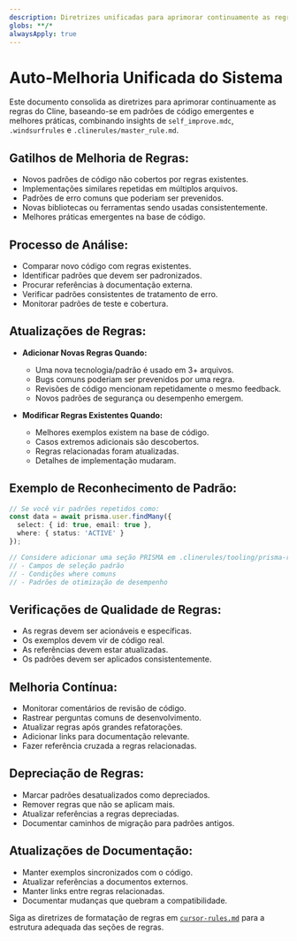 ```yaml
---
description: Diretrizes unificadas para aprimorar continuamente as regras do Cline com base em padrões de código emergentes e melhores práticas.
globs: **/*
alwaysApply: true
---
```


# Auto-Melhoria Unificada do Sistema

Este documento consolida as diretrizes para aprimorar continuamente as regras do Cline, baseando-se em padrões de código emergentes e melhores práticas, combinando insights de `self_improve.mdc`, `.windsurfrules` e `.clinerules/master_rule.md`.

## Gatilhos de Melhoria de Regras:

-   Novos padrões de código não cobertos por regras existentes.
-   Implementações similares repetidas em múltiplos arquivos.
-   Padrões de erro comuns que poderiam ser prevenidos.
-   Novas bibliotecas ou ferramentas sendo usadas consistentemente.
-   Melhores práticas emergentes na base de código.

## Processo de Análise:

-   Comparar novo código com regras existentes.
-   Identificar padrões que devem ser padronizados.
-   Procurar referências à documentação externa.
-   Verificar padrões consistentes de tratamento de erro.
-   Monitorar padrões de teste e cobertura.

## Atualizações de Regras:

-   **Adicionar Novas Regras Quando:**
    -   Uma nova tecnologia/padrão é usado em 3+ arquivos.
    -   Bugs comuns poderiam ser prevenidos por uma regra.
    -   Revisões de código mencionam repetidamente o mesmo feedback.
    -   Novos padrões de segurança ou desempenho emergem.

-   **Modificar Regras Existentes Quando:**
    -   Melhores exemplos existem na base de código.
    -   Casos extremos adicionais são descobertos.
    -   Regras relacionadas foram atualizadas.
    -   Detalhes de implementação mudaram.

## Exemplo de Reconhecimento de Padrão:

```typescript
// Se você vir padrões repetidos como:
const data = await prisma.user.findMany({
  select: { id: true, email: true },
  where: { status: 'ACTIVE' }
});

// Considere adicionar uma seção PRISMA em .clinerules/tooling/prisma-rules.md (exemplo):
// - Campos de seleção padrão
// - Condições where comuns
// - Padrões de otimização de desempenho
```

## Verificações de Qualidade de Regras:

-   As regras devem ser acionáveis e específicas.
-   Os exemplos devem vir de código real.
-   As referências devem estar atualizadas.
-   Os padrões devem ser aplicados consistentemente.

## Melhoria Contínua:

-   Monitorar comentários de revisão de código.
-   Rastrear perguntas comuns de desenvolvimento.
-   Atualizar regras após grandes refatorações.
-   Adicionar links para documentação relevante.
-   Fazer referência cruzada a regras relacionadas.

## Depreciação de Regras:

-   Marcar padrões desatualizados como depreciados.
-   Remover regras que não se aplicam mais.
-   Atualizar referências a regras depreciadas.
-   Documentar caminhos de migração para padrões antigos.

## Atualizações de Documentação:

-   Manter exemplos sincronizados com o código.
-   Atualizar referências a documentos externos.
-   Manter links entre regras relacionadas.
-   Documentar mudanças que quebram a compatibilidade.

Siga as diretrizes de formatação de regras em [`cursor-rules.md`](.clinerules/tooling/cursor-rules.md) para a estrutura adequada das seções de regras.
